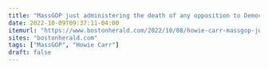 ```yaml
---
title: "MassGOP just administering the death of any opposition to Democrat takeover"
date: 2022-10-09T09:37:11-04:00
itemurl: "https://www.bostonherald.com/2022/10/08/howie-carr-massgop-just-administering-the-death-of-any-opposition-to-democrat-takeover/"
sites: "bostonherald.com"
tags: ["MassGOP", "Howie Carr"]
draft: false
---
```


